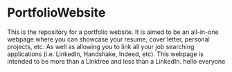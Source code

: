 # PortfolioWebsite
This is the repository for a portfolio website. It is aimed to be an all-in-one webpage where you can showcase your resume, cover letter, personal projects, etc. As well as allowing you to link all your job searching applications (i.e. LinkedIn, Handshake, Indeed, etc). This webpage is intended to be more than a Linktree and less than a LinkedIn.
hello everyone